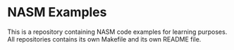 NASM Examples
=============

This is a repository containing NASM code examples for learning purposes.
All repositories contains its own Makefile and its own README file.

